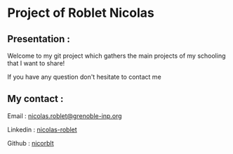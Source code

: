 # Project of Roblet Nicolas
## Presentation :

Welcome to my git project which gathers the main projects of my schooling that I want to share!

If you have any question don't hesitate to contact me

## My contact :

Email : nicolas.roblet@grenoble-inp.org

Linkedin : [nicolas-roblet](https://www.linkedin.com/in/nicolas-roblet-769876220/)

Github : [nicorblt](https://github.com/nicorblt)

